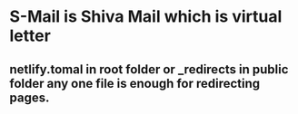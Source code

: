 # S-Mail is Shiva Mail which is virtual letter

## netlify.tomal in root folder or _redirects in public folder any one file is enough for redirecting pages.